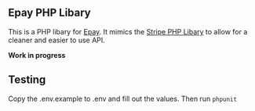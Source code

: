 ## Epay PHP Libary

This is a PHP libary for [Epay](http://www.epay.dk/). It mimics the [Stripe PHP Libary](https://github.com/stripe/stripe-php) to allow for a cleaner and easier to use API.

**Work in progress**

## Testing

Copy the .env.example to .env and fill out the values.
Then run `phpunit`
